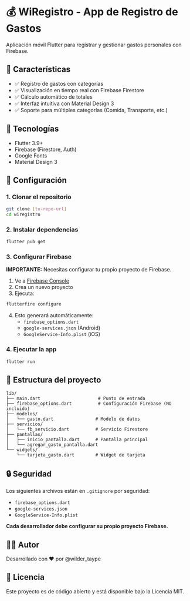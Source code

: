 # 💰 WiRegistro - App de Registro de Gastos

Aplicación móvil Flutter para registrar y gestionar gastos personales con Firebase.

## 🚀 Características

- ✅ Registro de gastos con categorías
- ✅ Visualización en tiempo real con Firebase Firestore
- ✅ Cálculo automático de totales
- ✅ Interfaz intuitiva con Material Design 3
- ✅ Soporte para múltiples categorías (Comida, Transporte, etc.)

## 📱 Tecnologías

- Flutter 3.9+
- Firebase (Firestore, Auth)
- Google Fonts
- Material Design 3

## 🔧 Configuración

### 1. Clonar el repositorio

```bash
git clone [tu-repo-url]
cd wiregistro
```

### 2. Instalar dependencias

```bash
flutter pub get
```

### 3. Configurar Firebase

**IMPORTANTE:** Necesitas configurar tu propio proyecto de Firebase.

1. Ve a [Firebase Console](https://console.firebase.google.com/)
2. Crea un nuevo proyecto
3. Ejecuta:

```bash
flutterfire configure
```

4. Esto generará automáticamente:
   - `firebase_options.dart`
   - `google-services.json` (Android)
   - `GoogleService-Info.plist` (iOS)

### 4. Ejecutar la app

```bash
flutter run
```

## 📂 Estructura del proyecto

```
lib/
├── main.dart                      # Punto de entrada
├── firebase_options.dart          # Configuración Firebase (NO incluido)
├── modelos/
│   └── gasto.dart                # Modelo de datos
├── servicios/
│   └── fb_servicio.dart          # Servicio Firestore
├── pantallas/
│   ├── inicio_pantalla.dart      # Pantalla principal
│   └── agregar_gasto_pantalla.dart
└── widgets/
    └── tarjeta_gasto.dart        # Widget de tarjeta
```

## 🔒 Seguridad

Los siguientes archivos están en `.gitignore` por seguridad:
- `firebase_options.dart`
- `google-services.json`
- `GoogleService-Info.plist`

**Cada desarrollador debe configurar su propio proyecto Firebase.**

## 👨‍💻 Autor

Desarrollado con ❤️ por @wilder_taype 

## 📄 Licencia

Este proyecto es de código abierto y está disponible bajo la Licencia MIT.
